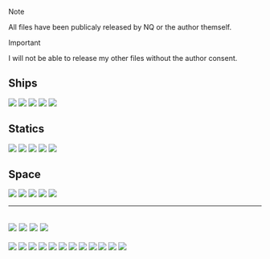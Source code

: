 > [!NOTE]
> All files have been publicaly released by NQ or the author themself.

> [!IMPORTANT]
> I will not be able to release my other files without the author consent.

## Ships
[![](https://img.shields.io/github/directory-file-count/LocuraDU/DU-Core-Exports/Ships/XS%20Cores?label=Ships%20XS%20Core&style=for-the-badge)](#)
[![](https://img.shields.io/github/directory-file-count/LocuraDU/DU-Core-Exports/Ships/S%20Cores?label=Ships%20S%20Core&style=for-the-badge)](#)
[![](https://img.shields.io/github/directory-file-count/LocuraDU/DU-Core-Exports/Ships/M%20Cores?label=Ships%20M%20Core&style=for-the-badge)](#)
[![](https://img.shields.io/github/directory-file-count/LocuraDU/DU-Core-Exports/Ships/L%20Cores?label=Ships%20L%20Core&style=for-the-badge)](#)
[![](https://img.shields.io/github/directory-file-count/LocuraDU/DU-Core-Exports/Ships/XL%20Cores?label=Ships%20XL%20Core&style=for-the-badge)](#)

## Statics
[![](https://img.shields.io/github/directory-file-count/LocuraDU/DU-Core-Exports/Statics/XS%20Cores?label=Statics%20XS%20Core&style=for-the-badge)](#)
[![](https://img.shields.io/github/directory-file-count/LocuraDU/DU-Core-Exports/Statics/S%20Cores?label=Statics%20S%20Core&style=for-the-badge)](#)
[![](https://img.shields.io/github/directory-file-count/LocuraDU/DU-Core-Exports/Statics/M%20Cores?label=Statics%20M%20Core&style=for-the-badge)](#)
[![](https://img.shields.io/github/directory-file-count/LocuraDU/DU-Core-Exports/Statics/L%20Cores?label=Statics%20L%20Core&style=for-the-badge)](#)
[![](https://img.shields.io/github/directory-file-count/LocuraDU/DU-Core-Exports/Statics/XL%20Cores?label=Statics%20XL%20Core&style=for-the-badge)](#)

## Space
[![](https://img.shields.io/github/directory-file-count/LocuraDU/DU-Core-Exports/Space/XS%20Cores?label=Space%20XS%20Core&style=for-the-badge)](#)
[![](https://img.shields.io/github/directory-file-count/LocuraDU/DU-Core-Exports/Space/S%20Cores?label=Space%20S%20Core&style=for-the-badge)](#)
[![](https://img.shields.io/github/directory-file-count/LocuraDU/DU-Core-Exports/Space/M%20Cores?label=Space%20M%20Core&style=for-the-badge)](#)
[![](https://img.shields.io/github/directory-file-count/LocuraDU/DU-Core-Exports/Space/L%20Cores?label=Space%20L%20Core&style=for-the-badge)](#)
[![](https://img.shields.io/github/directory-file-count/LocuraDU/DU-Core-Exports/Space/XL%20Cores?label=Space%20XL%20Core&style=for-the-badge)](#)

---

[![](https://img.shields.io/badge/DU-1.4.X-green?style=for-the-badge&logo=steam)](https://store.steampowered.com/app/2000270/Dual_Universe/)
[![](https://img.shields.io/badge/CODE-JSON-purple?style=for-the-badge&logo=json)](#)
[![](https://img.shields.io/badge/Maintained-YES-green?style=for-the-badge)](#)
![](https://komarev.com/ghpvc/?username=DU-Core-Exports&style=for-the-badge)
---
[![](https://img.shields.io/github/issues/locuradu/DU-Core-Exports?style=flat-square&label=ISSUES)](#)
[![](https://img.shields.io/github/issues-closed/locuradu/DU-Core-Exports?style=flat-square&label=ISSUES)](#)
[![](https://img.shields.io/github/watchers/locuradu/DU-Core-Exports?style=flat-square&label=WATCHERS)](#)
[![](https://img.shields.io/github/stars/locuradu/DU-Core-Exports?style=flat-square&label=STARS)](#)
[![](https://img.shields.io/github/forks/locuradu/DU-Core-Exports?style=flat-square&label=FORKS)](#)
[![](https://img.shields.io/github/commit-activity/m/locuradu/DU-Core-Exports?style=flat-square&label=COMMIT%20ACTIVITY)](#)
[![](https://img.shields.io/github/discussions/locuradu/DU-Core-Exports?label=DISCUSSIONS&style=flat-square)](#)
[![](https://img.shields.io/github/last-commit/locuradu/DU-Core-Exports?label=LAST%20COMMIT&style=flat-square)](#)
[![](https://img.shields.io/github/contributors/locuradu/DU-Core-Exports?label=CONTRIBUTORS&style=flat-square)](#)
[![](https://img.shields.io/github/releases/locuradu/DU-Core-Exports?label=RELEASES&style=flat-square)](#)
[![](https://img.shields.io/github/repo-size/LocuraDU/DU-Core-Exports?label=REPO%20SIZE&style=flat-square)](#)
[![](https://img.shields.io/github/license/LocuraDU/DU-Core-Exports?label=LICENSE&style=flat-square)](#)
